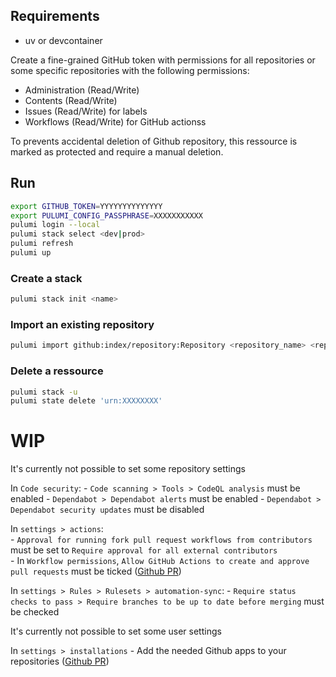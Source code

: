 ## Requirements

- uv or devcontainer

Create a fine-grained GitHub token with permissions for all repositories or some specific repositories with the following permissions:

- Administration (Read/Write)
- Contents (Read/Write)
- Issues (Read/Write) for labels
- Workflows (Read/Write) for GitHub actionss

To prevents accidental deletion of Github repository, this ressource is marked as protected and require a manual deletion.

## Run

```sh
export GITHUB_TOKEN=YYYYYYYYYYYYYY
export PULUMI_CONFIG_PASSPHRASE=XXXXXXXXXXX
pulumi login --local
pulumi stack select <dev|prod>
pulumi refresh
pulumi up
```

### Create a stack

```sh
pulumi stack init <name>
```

### Import an existing repository

```sh
pulumi import github:index/repository:Repository <repository_name> <repository_name> --parent urn:pulumi:prod::.github::pkg:index:GitRepositoryComponent::<repository_name>
```

### Delete a ressource

```sh
pulumi stack -u
pulumi state delete 'urn:XXXXXXXX'
```

# WIP

It's currently not possible to set some repository settings

In `Code security`:
    - `Code scanning > Tools > CodeQL analysis` must be enabled
    - `Dependabot > Dependabot alerts` must be enabled
    - `Dependabot > Dependabot security updates` must be disabled

In `settings > actions`:  
    - `Approval for running fork pull request workflows from contributors` must be set to `Require approval for all external contributors`  
    - In `Workflow permissions`, `Allow GitHub Actions to create and approve pull requests` must be ticked ([Github PR](https://github.com/integrations/terraform-provider-github/pull/2309))

In `settings > Rules > Rulesets > automation-sync`:
    - `Require status checks to pass > Require branches to be up to date before merging` must be checked

It's currently not possible to set some user settings

In `settings > installations`
    - Add the needed Github apps to your repositories ([Github PR](https://github.com/integrations/terraform-provider-github/pull/2469))
